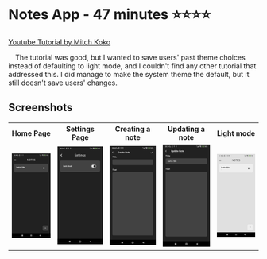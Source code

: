 # Notes App - 47 minutes ⭐⭐⭐⭐

<a href="https://youtu.be/TclK5gNM_PM?si=4wEx6j_MHI-ddCWk&t=12085">Youtube Tutorial by Mitch Koko</a>
<p>&emsp;The tutorial was good, but I wanted to save users' past theme choices instead of defaulting to light mode, and I couldn't find any other tutorial that addressed this. I did manage to make the system theme the default, but it still doesn't save users' changes.</p>

## Screenshots
<table>
  <tr>
    <th>Home Page</th>
    <th>Settings Page</th>
    <th>Creating a note</th>
    <th>Updating a note</th>
    <th>Light mode</th>
  </tr>
  <tr>
    <td><img src="https://github.com/kadu-pudin/Free-Flutter-Masterclass/blob/main/apps_screenshots/Notes%20App/home_page.jpeg" width = "200" alt="1# Screenshot"></td>
    <td><img src="https://github.com/kadu-pudin/Free-Flutter-Masterclass/blob/main/apps_screenshots/Notes%20App/settings_page.jpeg" width = "200" alt="2# Screenshot"></td>
    <td><img src="https://github.com/kadu-pudin/Free-Flutter-Masterclass/blob/main/apps_screenshots/Notes%20App/create_note.jpeg" width = "200" alt="4# Screenshot"></td>
    <td><img src="https://github.com/kadu-pudin/Free-Flutter-Masterclass/blob/main/apps_screenshots/Notes%20App/update_note.jpeg" width = "200" alt="3# Screenshot"></td>
    <td><img src="https://github.com/kadu-pudin/Free-Flutter-Masterclass/blob/main/apps_screenshots/Notes%20App/light mode.jpeg" width = "200" alt="4# Screenshot"></td>
  </tr>
</table>
